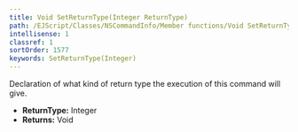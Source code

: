 ```yaml
---
title: Void SetReturnType(Integer ReturnType)
path: /EJScript/Classes/NSCommandInfo/Member functions/Void SetReturnType(Integer p_0)
intellisense: 1
classref: 1
sortOrder: 1577
keywords: SetReturnType(Integer)
---
```



Declaration of what kind of return type the execution of this command will give.



* **ReturnType:** Integer
* **Returns:** Void



